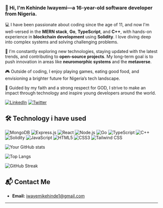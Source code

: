 ### 👋 Hi, I'm **Kehinde Iwayemi**—a 16-year-old software developer from Nigeria.

💻 I have been passionate about coding since the age of 11, and now I'm well-versed in the **MERN stack**, **Go**, **TypeScript**, and **C++**, with hands-on experience in **blockchain development** using **Solidity**. I love diving deep into complex systems and solving challenging problems.  

🌱 I'm constantly exploring new technologies, staying updated with the latest trends, and contributing to **open-source projects**. My long-term goal is to push innovation in areas like **neuromorphic systems** and the **metaverse**.

🎮 Outside of coding, I enjoy playing games, eating good food, and envisioning a brighter future for Nigeria’s tech landscape. 

🙏 Guided by my faith and a strong respect for GOD, I strive to make an impact through technology and inspire young developers around the world.


[![LinkedIn](https://img.shields.io/badge/LinkedIn-blue?style=for-the-badge&logo=linkedin)](https://www.linkedin.com//in/iwayemi-kehinde/)
[![Twitter](https://img.shields.io/badge/Twitter-blue?style=for-the-badge&logo=twitter)](https://twitter.com/K61145Iwayemi)


## 🛠️ Technology i have used

![MongoDB](https://img.shields.io/badge/-MongoDB-05122A?style=flat&logo=mongodb)
![Express.js](https://img.shields.io/badge/-Express.js-05122A?style=flat&logo=express)
![React](https://img.shields.io/badge/-React-05122A?style=flat&logo=react)
![Node.js](https://img.shields.io/badge/-Node.js-05122A?style=flat&logo=node.js)
![Go](https://img.shields.io/badge/-Go-05122A?style=flat&logo=go)
![TypeScript](https://img.shields.io/badge/-TypeScript-05122A?style=flat&logo=typescript)
![C++](https://img.shields.io/badge/-C++-05122A?style=flat&logo=cplusplus)
![Solidity](https://img.shields.io/badge/-Solidity-05122A?style=flat&logo=solidity)
![JavaScript](https://img.shields.io/badge/-JavaScript-05122A?style=flat&logo=javascript)
![HTML5](https://img.shields.io/badge/-HTML5-05122A?style=flat&logo=html5)
![CSS3](https://img.shields.io/badge/-CSS3-05122A?style=flat&logo=css3)
![Tailwind CSS](https://img.shields.io/badge/-TailwindCSS-05122A?style=flat&logo=tailwindcss)



![Your GitHub stats](https://github-readme-stats.vercel.app/api?username=Iwayemi-Kehinde&show_icons=true&theme=radical)


![Top Langs](https://github-readme-stats.vercel.app/api/top-langs/?username=Iwayemi-Kehinde&layout=compact&theme=radical)


![GitHub Streak](http://github-readme-streak-stats.herokuapp.com?user=Iwayemi-Kehinde&theme=radical&date_format=M%20j%5B%2C%20Y%5D)


## 📬 Contact Me

- **Email:** iwayemikehinde1@gmail.com

---

